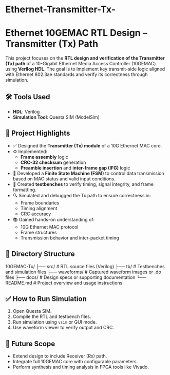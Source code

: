 # Ethernet-Transmitter-Tx-
# Ethernet 10GEMAC RTL Design – Transmitter (Tx) Path

This project focuses on the **RTL design and verification of the Transmitter (Tx) path** of a 10-Gigabit Ethernet Media Access Controller (10GEMAC) using **Verilog HDL**. The goal is to implement key transmit-side logic aligned with Ethernet 802.3ae standards and verify its correctness through simulation.

## 🛠️ Tools Used
- **HDL**: Verilog
- **Simulation Tool**: Questa SIM (ModelSim)

## 🚀 Project Highlights

- ✅ Designed the **Transmitter (Tx) module** of a 10G Ethernet MAC core.
- ⚙️ Implemented:
  - **Frame assembly** logic
  - **CRC-32 checksum** generation
  - **Preamble insertion** and **inter-frame gap (IFG)** logic
- 🔄 Developed a **Finite State Machine (FSM)** to control data transmission based on MAC status and valid input conditions.
- 🧪 Created **testbenches** to verify timing, signal integrity, and frame formatting.
- 🔍 Simulated and debugged the Tx path to ensure correctness in:
  - Frame boundaries
  - Timing alignment
  - CRC accuracy
- 📚 Gained hands-on understanding of:
  - 10G Ethernet MAC protocol
  - Frame structures
  - Transmission behavior and inter-packet timing

## 📂 Directory Structure

10GEMAC-Tx/
├── src/ # RTL source files (Verilog)
├── tb/ # Testbenches and simulation files
├── waveforms/ # Captured waveform images or .do files
├── docs/ # Design specs or supporting documentation
└── README.md # Project overview and usage instructions


## ✅ How to Run Simulation

1. Open Questa SIM.
2. Compile the RTL and testbench files.
3. Run simulation using `vsim` or GUI mode.
4. Use waveform viewer to verify output and CRC.


## 📌 Future Scope

- Extend design to include Receiver (Rx) path.
- Integrate full 10GEMAC core with configurable parameters.
- Perform synthesis and timing analysis in FPGA tools like Vivado.
